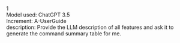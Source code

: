 1   
Model used: ChatGPT 3.5  
Increment: A-UserGuide   
description: Provide the LLM description of all features and ask it
to generate the command summary table for me.